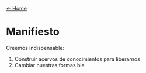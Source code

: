 [<- Home ](https://trucolibre.github.io/)

# Manifiesto

Creemos indispensable:

1. Construir acervos de conocimientos para liberarnos
1. Cambiar nuestras formas bla
